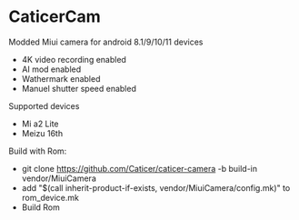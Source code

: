 # CaticerCam
 Modded Miui camera for android 8.1/9/10/11 devices
 - 4K video recording enabled
 - AI mod enabled
 - Wathermark enabled
 - Manuel shutter speed enabled

Supported devices
* Mi a2 Lite
* Meizu 16th

Build with Rom:
- git clone https://github.com/Caticer/caticer-camera -b build-in vendor/MiuiCamera
- add "$(call inherit-product-if-exists, vendor/MiuiCamera/config.mk)" to rom_device.mk
- Build Rom
